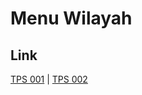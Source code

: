 # Menu Wilayah

## Link

[TPS 001](https://github.com/gigit-pemilu/pemilu-2024-99-luar-negeri/tree/main/pilpres/hitung-suara/sub/99-luar-negeri/sub/57-karachi-pakistan/sub/01-karachi-pakistan/sub/0001-karachi-pakistan/sub/001-tps)
 | 
[TPS 002](https://github.com/gigit-pemilu/pemilu-2024-99-luar-negeri/tree/main/pilpres/hitung-suara/sub/99-luar-negeri/sub/57-karachi-pakistan/sub/01-karachi-pakistan/sub/0001-karachi-pakistan/sub/002-tps)

